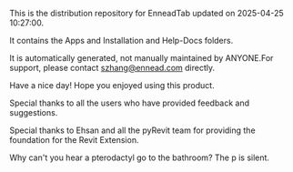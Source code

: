 This is the distribution repository for EnneadTab updated on 2025-04-25 10:27:00.

It contains the Apps and Installation and Help-Docs folders.

It is automatically generated, not manually maintained by ANYONE.For support, please contact szhang@ennead.com directly.

Have a nice day! Hope you enjoyed using this product.

Special thanks to all the users who have provided feedback and suggestions.

Special thanks to Ehsan and all the pyRevit team for providing the foundation for the Revit Extension.






Why can't you hear a pterodactyl go to the bathroom? The p is silent.